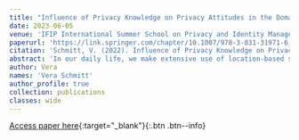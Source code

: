 ```yaml
---
title: "Influence of Privacy Knowledge on Privacy Attitudes in the Domain of Location-Based Services"
date: 2023-06-05
venue: 'IFIP International Summer School on Privacy and Identity Management (pp. 118-132). Cham: Springer Nature Switzerland.'
paperurl: 'https://link.springer.com/chapter/10.1007/978-3-031-31971-6_10'
citation: 'Schmitt, V. (2022). Influence of Privacy Knowledge on Privacy Attitudes in the Domain of Location-Based Services. In IFIP International Summer School on Privacy and Identity Management (pp. 118-132). Cham: Springer Nature Switzerland.'
abstract: 'In our daily life, we make extensive use of location-based services when searching for a restaurant nearby, searching for an address we want to visit, or searching for the best route to drive. Location information is highly sensitive personal information that users share without the awareness of being continuously tracked by various apps on their smartphones or smart devices. Privacy knowledge and overall privacy literacy facilitate gaining control over sharing personal information and adjusting privacy settings online. This research examines the influence of privacy literacy on privacy attitudes in the domain of location-based services. Hereby, privacy literacy is measured through four dimensions by asking the participants about various aspects of knowledge about institutional practices, technical aspects of data protection, data protection law, privacy policies, and also about possible data protection strategies. The overall privacy literacy score is examined in relation to various privacy attitudes such as tolerance of sharing personal information, perceived intrusion when using location-based services, and their perceived benefits. Overall, 155 participants took part in the questionnaire. A significant difference can be found between the overall privacy literacy score between German participants and those from other countries with German participants having a higher privacy literacy score. Furthermore, privacy literacy positively correlates with trust in the GDPR, and also with privacy concern about the secondary use of location information. Indicating, that the higher the privacy literacy level is, the more concerned participants seem to be.'
author: Vera
names: 'Vera Schmitt'
author_profile: true
collection: publications
classes: wide
---
```


[Access paper here](https://link.springer.com/chapter/10.1007/978-3-031-31971-6_10){:target="_blank"}{:.btn .btn--info}


